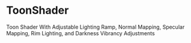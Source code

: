 # ToonShader
 Toon Shader With Adjustable Lighting Ramp, Normal Mapping, Specular Mapping, Rim Lighting, and Darkness Vibrancy Adjustments
